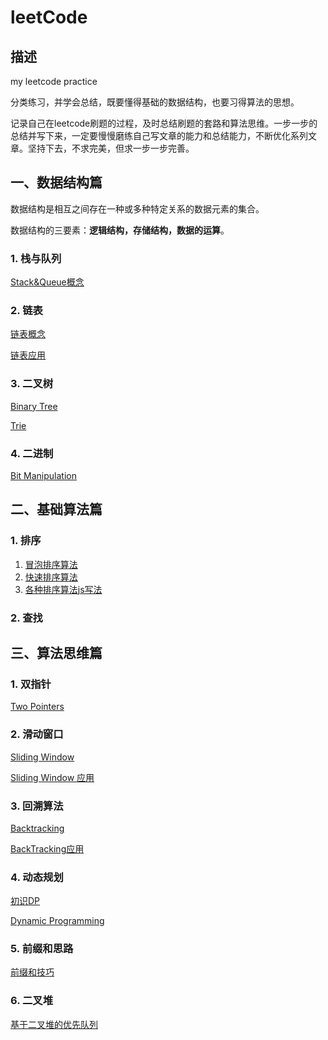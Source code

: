 # leetCode

## 描述

my leetcode practice

分类练习，并学会总结，既要懂得基础的数据结构，也要习得算法的思想。

记录自己在leetcode刷题的过程，及时总结刷题的套路和算法思维。一步一步的总结并写下来，一定要慢慢磨练自己写文章的能力和总结能力，不断优化系列文章。坚持下去，不求完美，但求一步一步完善。

## **一、数据结构篇**

数据结构是相互之间存在一种或多种特定关系的数据元素的集合。

数据结构的三要素：**逻辑结构，存储结构，数据的运算**。

### 1. 栈与队列

[Stack&Queue概念](./summary/stack&queue.md)

### 2. 链表

[链表概念](./summary/linkedlist.md)

[链表应用](./linkedList/README.md)

### 3. 二叉树

[Binary Tree](./tree/README.md)

[Trie](./trie/README.md)

### 4. 二进制

[Bit Manipulation](./bitManipulation/README.md)

## **二、基础算法篇**

### 1. 排序

1. [冒泡排序算法](./sort/bubblesort.md)
2. [快速排序算法](./sort/quicksort.md)
3. [各种排序算法js写法](./sort/sort.js)

### 2. 查找

## **三、算法思维篇**

### 1. 双指针

[Two Pointers](./twoPointers/README.md)

### 2. 滑动窗口

[Sliding Window](./summary/slidingWindow.md)

[Sliding Window 应用](./slidingWindow/README.md)

### 3. 回溯算法

[Backtracking](./summary/backtracking.md)

[BackTracking应用](./backTracking/README.md)

### 4. 动态规划

[初识DP](./初识DP.md)

[Dynamic Programming](./dynamicProgramming/README.md)

### 5. 前缀和思路

[前缀和技巧](./summary/presum.md)

### 6. 二叉堆

[基于二叉堆的优先队列](./heap/priorityQueue.md)
